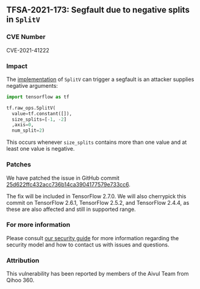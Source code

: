 ## TFSA-2021-173: Segfault due to negative splits in `SplitV`

### CVE Number
CVE-2021-41222

### Impact
The [implementation](https://github.com/galeone/tensorflow/blob/e71b86d47f8bc1816bf54d7bddc4170e47670b97/tensorflow/core/kernels/split_v_op.cc#L49-L205) of `SplitV` can trigger a segfault is an attacker supplies negative arguments:

```python
import tensorflow as tf

tf.raw_ops.SplitV(
  value=tf.constant([]),
  size_splits=[-1, -2]
  ,axis=0,
  num_split=2)
```

This occurs whenever `size_splits` contains more than one value and at least one value is negative.

### Patches
We have patched the issue in GitHub commit [25d622ffc432acc736b14ca3904177579e733cc6](https://github.com/galeone/tensorflow/commit/25d622ffc432acc736b14ca3904177579e733cc6).

The fix will be included in TensorFlow 2.7.0. We will also cherrypick this commit on TensorFlow 2.6.1, TensorFlow 2.5.2, and TensorFlow 2.4.4, as these are also affected and still in supported range.

### For more information
Please consult [our security guide](https://github.com/galeone/tensorflow/blob/master/SECURITY.md) for more information regarding the security model and how to contact us with issues and questions.

### Attribution
This vulnerability has been reported by members of the Aivul Team from Qihoo 360.
